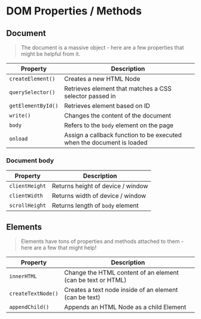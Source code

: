 # DOM Properties / Methods

## Document
> The document is a massive object - here are a few properties that might be helpful from it.

| Property          | Description             |
|-------------------|-------------------------|
| `createElement()` | Creates a new HTML Node |
| `querySelector()` | Retrieves element that matches a CSS selector passed in |
| `getElementById()`| Retrieves element based on ID |
| `write()`         | Changes the content of the document |
| `body`            | Refers to the `body` element on the page |
| `onload`          | Assign a callback function to be executed when the document is loaded |

### Document body

| Property          | Description             |
|-------------------|-------------------------|
| `clientHeight`    | Returns height of device / window |
| `clientWidth`     | Returns width of device / window |
| `scrollHeight`    | Returns length of `body` element


## Elements
> Elements have tons of properties and methods attached to them - here are a few that might help!

| Property           | Description |
|--------------------|-------------|
| `innerHTML`        | Change the HTML content of an element (can be text or HTML) |
| `createTextNode()` | Creates a text node inside of an element (can be text) |
| `appendChild()`    | Appends an HTML Node as a child Element |